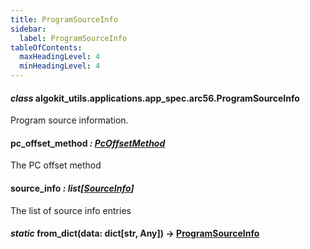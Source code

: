 ```yaml
---
title: ProgramSourceInfo
sidebar:
  label: ProgramSourceInfo
tableOfContents:
  maxHeadingLevel: 4
  minHeadingLevel: 4
---
```


#### _class_ algokit_utils.applications.app_spec.arc56.ProgramSourceInfo

Program source information.

#### pc_offset_method _: [PcOffsetMethod](PcOffsetMethod.md#algokit_utils.applications.app_spec.arc56.PcOffsetMethod)_

The PC offset method

#### source_info _: list[[SourceInfo](SourceInfo.md#algokit_utils.applications.app_spec.arc56.SourceInfo)]_

The list of source info entries

#### _static_ from_dict(data: dict[str, Any]) → [ProgramSourceInfo](#algokit_utils.applications.app_spec.arc56.ProgramSourceInfo)
